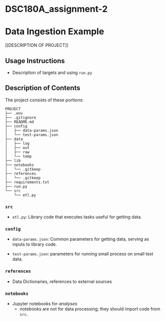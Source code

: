# DSC180A_assignment-2

# Data Ingestion Example

[[DESCRIPTION OF PROJECT]]

## Usage Instructions

* Description of targets and using `run.py`

## Description of Contents

The project consists of these portions:
```
PROJECT
├── .env
├── .gitignore
├── README.md
├── config
│   ├── data-params.json
│   └── test-params.json
├── data
│   ├── log
│   ├── out
│   ├── raw
│   └── temp
├── lib
├── notebooks
│   └── .gitkeep
├── references
│   └── .gitkeep
├── requirements.txt
├── run.py
└── src
    └── etl.py
```

### `src`

* `etl.py`: Library code that executes tasks useful for getting data.

### `config`

* `data-params.json`: Common parameters for getting data, serving as
  inputs to library code.
  
* `test-params.json`: parameters for running small process on small
  test data.

### `references`

* Data Dictionaries, references to external sources

### `notebooks`

* Jupyter notebooks for *analyses*
  - notebooks are not for data processing; they should import code
    from `src`.
